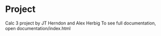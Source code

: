 # Project
Calc 3 project by JT Herndon and Alex Herbig
To see full documentation, open documentation/index.html
